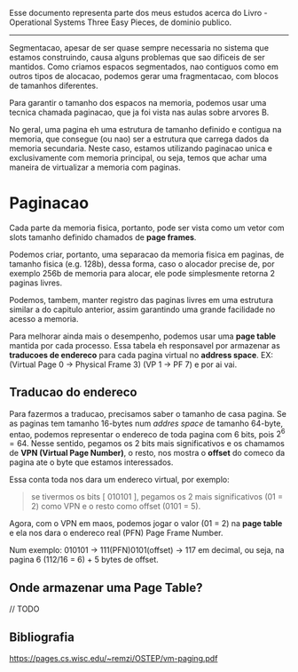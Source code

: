 Esse documento representa parte dos meus estudos acerca do Livro - Operational Systems  Three Easy Pieces, de dominio publico.

---

Segmentacao, apesar de ser quase sempre necessaria no sistema que estamos construindo, causa alguns problemas que sao dificeis de ser mantidos. Como criamos espacos segmentados, nao contiguos como em outros tipos de alocacao, podemos gerar uma fragmentacao, com blocos de tamanhos diferentes.

Para garantir o tamanho dos espacos na memoria, podemos usar uma tecnica chamada paginacao, que ja foi vista nas aulas sobre arvores B. 

No geral, uma pagina eh uma estrutura de tamanho definido e contigua na memoria, que consegue (ou nao) ser a estrutura que carrega dados da memoria secundaria. Neste caso, estamos utilizando paginacao unica e exclusivamente com memoria principal, ou seja, temos que achar uma maneira de virtualizar a memoria com paginas.

# Paginacao

Cada parte da memoria fisica, portanto, pode ser vista como um vetor com slots tamanho definido chamados de __page frames__.

Podemos criar, portanto, uma separacao da memoria fisica em paginas, de tamanho fisica (e.g. 128b), dessa forma, caso o alocador precise de, por exemplo 256b de memoria para alocar, ele pode simplesmente retorna 2 paginas livres. 

Podemos, tambem, manter registro das paginas livres em uma estrutura similar a do capitulo anterior, assim garantindo uma grande facilidade no acesso a memoria.

Para melhorar ainda mais o desempenho, podemos usar uma __page table__ mantida por cada processo. Essa tabela eh responsavel por armazenar as __traducoes de endereco__ para cada pagina virtual no __address space__. EX: (Virtual Page 0 -> Physical Frame 3) (VP 1 -> PF 7) e por ai vai.


## Traducao do endereco

Para fazermos a traducao, precisamos saber o tamanho de casa pagina. Se as paginas tem tamanho 16-bytes num _addres space_ de tamanho 64-byte, entao, podemos representar o endereco de toda pagina com 6 bits, pois $2^{6} = 64$. Nesse sentido, pegamos os 2 bits mais significativos e os chamamos de __VPN (Virtual Page Number)__, o resto, nos mostra o __offset__ do comeco da pagina ate o byte que estamos interessados.

Essa conta toda nos dara um endereco virtual, por exemplo:

> se tivermos os bits \[ 010101 \], pegamos os 2 mais significativos (01 = 2) como VPN e o resto como offset (0101 = 5).

Agora, com o VPN em maos, podemos jogar o valor (01 = 2) na __page table__ e ela nos dara o endereco real (PFN) Page Frame Number. 

Num exemplo: 010101 -> 111(PFN)0101(offset) -> 117 em decimal, ou seja, na pagina 6 (112/16 = 6) + 5 bytes de offset.


## Onde armazenar uma Page Table?


// TODO


## Bibliografia
https://pages.cs.wisc.edu/~remzi/OSTEP/vm-paging.pdf
